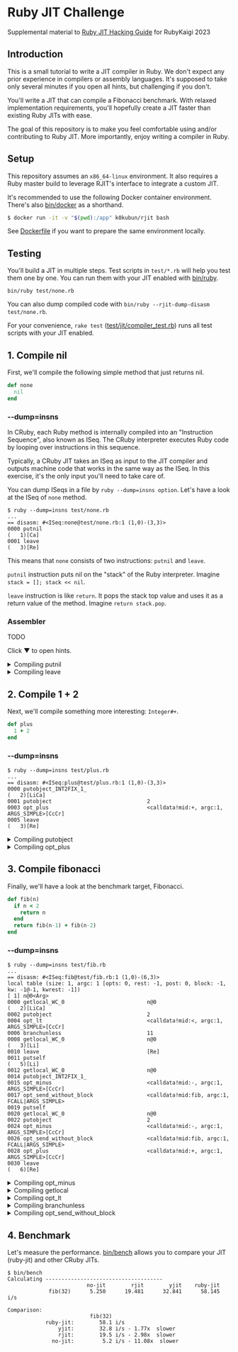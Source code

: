 # Ruby JIT Challenge

Supplemental material to [Ruby JIT Hacking Guide](https://rubykaigi.org/2023/presentations/k0kubun.html) for RubyKaigi 2023

## Introduction

This is a small tutorial to write a JIT compiler in Ruby.
We don't expect any prior experience in compilers or assembly languages.
It's supposed to take only several minutes if you open all hints, but challenging if you don't.

You'll write a JIT that can compile a Fibonacci benchmark.
With relaxed implementation requirements, you'll hopefully create a JIT faster than existing Ruby JITs with ease.

The goal of this repository is to make you feel comfortable using and/or contributing to Ruby JIT.
More importantly, enjoy writing a compiler in Ruby.

## Setup

This repository assumes an `x86_64-linux` environment.
It also requires a Ruby master build to leverage RJIT's interface to integrate a custom JIT.

It's recommended to use the following Docker container environment.
There's also [bin/docker](./bin/docker) as a shorthand.

```bash
$ docker run -it -v "$(pwd):/app" k0kubun/rjit bash
```

See [Dockerfile](./Dockerfile) if you want to prepare the same environment locally.

## Testing

You'll build a JIT in multiple steps.
Test scripts in `test/*.rb` will help you test them one by one.
You can run them with your JIT enabled with [bin/ruby](./bin/ruby).

```
bin/ruby test/none.rb
```

You can also dump compiled code with `bin/ruby --rjit-dump-disasm test/none.rb`.

For your convenience, `rake test` ([test/jit/compiler\_test.rb](./test/jit/compiler_test.rb))
runs all test scripts with your JIT enabled.

## 1. Compile nil

First, we'll compile the following simple method that just returns nil.

```rb
def none
  nil
end
```

### --dump=insns

In CRuby, each Ruby method is internally compiled into an "Instruction Sequence", also known as ISeq.
The CRuby interpreter executes Ruby code by looping over instructions in this sequence.

Typically, a CRuby JIT takes an ISeq as input to the JIT compiler and outputs machine code
that works in the same way as the ISeq. In this exercise, it's the only input you'll need to take care of.

You can dump ISeqs in a file by `ruby --dump=insns option`.
Let's have a look at the ISeq of `none` method.

```
$ ruby --dump=insns test/none.rb
...
== disasm: #<ISeq:none@test/none.rb:1 (1,0)-(3,3)>
0000 putnil                                                           (   1)[Ca]
0001 leave                                                            (   3)[Re]
```

This means that `none` consists of two instructions: `putnil` and `leave`.

`putnil` instruction puts nil on the "stack" of the Ruby interpreter. Imagine `stack = []; stack << nil`.

`leave` instruction is like `return`. It pops the stack top value and uses it as a return value of the method.
Imagine `return stack.pop`.

### Assembler

TODO

Click ▼ to open hints.

<details>
<summary>Compiling putnil</summary>

### Compiling putnil

TODO

</details>

<details>
<summary>Compiling leave</summary>

### Compiling leave

TODO

</details>

## 2. Compile 1 + 2

Next, we'll compile something more interesting: `Integer#+`.

```rb
def plus
  1 + 2
end
```

### --dump=insns

```
$ ruby --dump=insns test/plus.rb
...
== disasm: #<ISeq:plus@test/plus.rb:1 (1,0)-(3,3)>
0000 putobject_INT2FIX_1_                                             (   2)[LiCa]
0001 putobject                              2
0003 opt_plus                               <calldata!mid:+, argc:1, ARGS_SIMPLE>[CcCr]
0005 leave                                                            (   3)[Re]
```

<details>
<summary>Compiling putobject</summary>

### Compiling leave

TODO

</details>

<details>
<summary>Compiling opt_plus</summary>

### Compiling opt\_plus

TODO

</details>

## 3. Compile fibonacci

Finally, we'll have a look at the benchmark target, Fibonacci.

```rb
def fib(n)
  if n < 2
    return n
  end
  return fib(n-1) + fib(n-2)
end
```

### --dump=insns

```
$ ruby --dump=insns test/fib.rb
...
== disasm: #<ISeq:fib@test/fib.rb:1 (1,0)-(6,3)>
local table (size: 1, argc: 1 [opts: 0, rest: -1, post: 0, block: -1, kw: -1@-1, kwrest: -1])
[ 1] n@0<Arg>
0000 getlocal_WC_0                          n@0                       (   2)[LiCa]
0002 putobject                              2
0004 opt_lt                                 <calldata!mid:<, argc:1, ARGS_SIMPLE>[CcCr]
0006 branchunless                           11
0008 getlocal_WC_0                          n@0                       (   3)[Li]
0010 leave                                  [Re]
0011 putself                                                          (   5)[Li]
0012 getlocal_WC_0                          n@0
0014 putobject_INT2FIX_1_
0015 opt_minus                              <calldata!mid:-, argc:1, ARGS_SIMPLE>[CcCr]
0017 opt_send_without_block                 <calldata!mid:fib, argc:1, FCALL|ARGS_SIMPLE>
0019 putself
0020 getlocal_WC_0                          n@0
0022 putobject                              2
0024 opt_minus                              <calldata!mid:-, argc:1, ARGS_SIMPLE>[CcCr]
0026 opt_send_without_block                 <calldata!mid:fib, argc:1, FCALL|ARGS_SIMPLE>
0028 opt_plus                               <calldata!mid:+, argc:1, ARGS_SIMPLE>[CcCr]
0030 leave                                                            (   6)[Re]
```

<details>
<summary>Compiling opt_minus</summary>

### Compiling opt\_minus

TODO

</details>

<details>
<summary>Compiling getlocal</summary>

### Compiling getlocal

TODO

</details>

<details>
<summary>Compiling opt_lt</summary>

### Compiling opt\_lt

TODO

</details>

<details>
<summary>Compiling branchunless</summary>

### Compiling branchunless

TODO

</details>

<details>
<summary>Compiling opt_send_without_block</summary>

### Compiling opt\_send\_without\_block

TODO

</details>

## 4. Benchmark

Let's measure the performance.
[bin/bench](./bin/bench) allows you to compare your JIT (ruby-jit) and other CRuby JITs.

```
$ bin/bench
Calculating -------------------------------------
                         no-jit        rjit        yjit    ruby-jit
             fib(32)      5.250      19.481      32.841      58.145 i/s

Comparison:
                          fib(32)
            ruby-jit:        58.1 i/s
                yjit:        32.8 i/s - 1.77x  slower
                rjit:        19.5 i/s - 2.98x  slower
              no-jit:         5.2 i/s - 11.08x  slower
```
